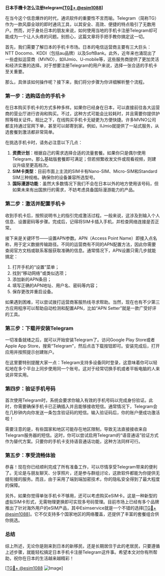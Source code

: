 **日本手機卡怎么注册telegram[[TG💪+ @esim1088](https://t.me/s/esim1088)]**

在当今这个信息爆炸的时代，通讯软件的重要性不言而喻。Telegram（简称TG）作为一款风靡全球的即时通讯工具，以其安全、高效、便捷的特点吸引了无数用户。然而，对于身处日本的朋友来说，如何使用当地的手机卡注册Telegram却可能成为一个让人头疼的问题。别担心，这篇文章将手把手教你搞定这一切。

首先，我们需要了解日本的手机卡市场。日本的电信运营商主要有三大巨头：NTT Docomo、KDDI（包括au品牌）以及SoftBank。此外，近年来也涌现出了一些虚拟运营商（MVNO），如IIJmio、U-mobile等，这些服务商提供了更加灵活和经济实惠的选择。对于想要注册Telegram的用户来说，选择一张合适的手机卡至关重要。

那么，具体该如何操作呢？接下来，我们将分步骤为你详细解析整个流程。

### 第一步：选购适合的手机卡

在日本购买手机卡的方式多种多样。如果你已经身在日本，可以直接前往各大运营商的营业厅进行咨询和购买。不过，这种方式可能会比较耗时，并且需要你提供护照等相关证件。相比之下，在线购买手机卡无疑更为方便快捷。许多MVNO公司都支持通过官网下单，甚至可以邮寄到家。例如，IIJmio就提供了一站式服务，从选套餐到激活都非常简单。

在挑选手机卡时，请务必注意以下几点：
1. **资费计划**：根据自己的需求选择合适的流量套餐。如果你只是偶尔使用Telegram，那么基础版套餐即可满足；但若频繁收发文件或观看视频，则建议升级至更高档次。
2. **SIM卡类型**：目前市面上主流的SIM卡有Nano-SIM、Micro-SIM和Standard SIM三种规格。确保你的设备兼容所选型号。
3. **国际漫游功能**：虽然大多数情况下我们不会在日本以外的地方使用该号码，但如果未来有出国旅行的需求，不妨考虑具备国际漫游能力的产品。

### 第二步：激活并配置手机卡

收到手机卡后，按照说明书上的指引完成激活过程。一般来说，这涉及到输入个人信息、设置密码等步骤。完成后，记得将SIM卡插入手机，并检查网络连接是否正常。

接下来是关键环节——设置APN参数。APN（Access Point Name）即接入点名称，用于定义数据传输路径。不同的运营商有不同的APN配置方法，因此你需要查阅官方文档或联系客服获取准确的信息。通常情况下，APN设置只需几步就能搞定：

1. 打开手机的“设置”菜单；
2. 找到“移动网络”或类似选项；
3. 添加新的APN条目；
4. 填写正确的APN地址、用户名、密码等内容；
5. 保存更改并重启设备。

如果遇到困难，可以尝试拨打运营商客服热线寻求帮助。当然，现在也有不少第三方应用程序可以帮助自动检测和配置APN，比如“APN Setter”就是一款广受好评的工具。

### 第三步：下载并安装Telegram

一切准备就绪之后，就可以开始安装Telegram了。访问Google Play Store或者Apple App Store，搜索“Telegram”，然后点击下载按钮即可。安装完成后，打开应用并按照提示创建账户。

在这里要特别提醒大家一点：Telegram支持多设备同时登录，这意味着你可以轻松地在多个平台上同步使用同一个账号。这对于经常切换手机或者平板电脑的人来说非常实用。

### 第四步：验证手机号码

首次使用Telegram时，系统会要求你输入有效的手机号码以完成身份验证。此时，你需要确保手机卡已正确插入并且能够接收短信。通常情况下，Telegram会在几秒钟内向你发送一条包含验证码的短信。输入验证码后，你的账户便成功激活啦！

需要注意的是，有些国家和地区可能存在地区限制，导致无法直接接收来自Telegram服务器的短信。这时，你可以尝试启用Telegram的“语音通话”验证方式作为替代方案。只要你的手机卡支持语音通话功能，这种方法同样可行。

### 第五步：享受流畅体验

恭喜！现在你已经顺利完成了所有准备工作，可以尽情享受Telegram带来的便利了。无论是与朋友聊天、分享照片，还是参与群组讨论，这款软件都能为你提供无缝衔接的服务。而且，由于采用了端到端加密技术，你的隐私安全得到了最大程度的保障。

另外，如果你觉得单张手机卡不够用，还可以考虑购买eSIM卡。这是一种新型的虚拟SIM卡形式，无需物理更换即可实现多号码管理。目前市场上已经有多个品牌推出了针对海外用户的eSIM产品，其中Esimservice就是一个不错的选择[[TG💪+ @esim1088](https://t.me/s/esim1088)]。它不仅支持多个国家地区的网络覆盖，还提供了丰富的套餐组合供你挑选。

### 总结

综上所述，无论你是刚来到日本的新移民，还是长期居住于此的老居民，只要遵循上述步骤，就能轻松搞定日本手机卡注册Telegram这件事。希望本文对你有所帮助，祝你在日本的生活越来越精彩！

[[TG💪+ @esim1088](https://t.me/s/esim1088) ![Image](https://i.postimg.cc/4NQfJmqS/Snipaste-2025-05-13-00-14-12.png)]